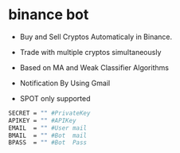 # binance bot
- Buy and Sell Cryptos Automaticaly in Binance.

- Trade with multiple cryptos simultaneously

- Based on MA and Weak Classifier Algorithms

- Notification By Using Gmail

- SPOT only supported

``` bash #.env file
SECRET = "" #PrivateKey
APIKEY = "" #APIKey
EMAIL  = "" #User mail
BMAIL  = "" #Bot  mail
BPASS  = "" #Bot  Pass
```